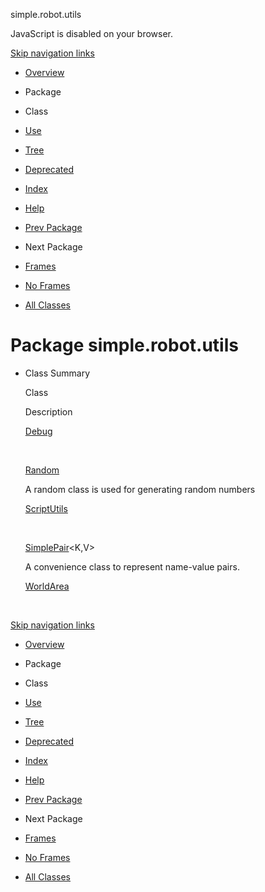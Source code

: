 simple.robot.utils   <!-- try { if (location.href.indexOf('is-external=true') == -1) { parent.document.title="simple.robot.utils"; } } catch(err) { } //-->

JavaScript is disabled on your browser.

[Skip navigation links](#skip.navbar.top "Skip navigation links")

*   [Overview](../../../overview-summary.html)
*   Package
*   Class
*   [Use](package-use.html)
*   [Tree](package-tree.html)
*   [Deprecated](../../../deprecated-list.html)
*   [Index](../../../index-files/index-1.html)
*   [Help](../../../help-doc.html)

*   [Prev Package](../../../simple/robot/script/package-summary.html)
*   Next Package

*   [Frames](../../../index.html?simple/robot/utils/package-summary.html)
*   [No Frames](package-summary.html)

*   [All Classes](../../../allclasses-noframe.html)

<!-- allClassesLink = document.getElementById("allclasses\_navbar\_top"); if(window==top) { allClassesLink.style.display = "block"; } else { allClassesLink.style.display = "none"; } //-->

Package simple.robot.utils
==========================

*   Class Summary 
    
    Class
    
    Description
    
    [Debug](../../../simple/robot/utils/Debug.html "class in simple.robot.utils")
    
     
    
    [Random](../../../simple/robot/utils/Random.html "class in simple.robot.utils")
    
    A random class is used for generating random numbers
    
    [ScriptUtils](../../../simple/robot/utils/ScriptUtils.html "class in simple.robot.utils")
    
     
    
    [SimplePair](../../../simple/robot/utils/SimplePair.html "class in simple.robot.utils")<K,V>
    
    A convenience class to represent name-value pairs.
    
    [WorldArea](../../../simple/robot/utils/WorldArea.html "class in simple.robot.utils")
    
     
    

[Skip navigation links](#skip.navbar.bottom "Skip navigation links")

*   [Overview](../../../overview-summary.html)
*   Package
*   Class
*   [Use](package-use.html)
*   [Tree](package-tree.html)
*   [Deprecated](../../../deprecated-list.html)
*   [Index](../../../index-files/index-1.html)
*   [Help](../../../help-doc.html)

*   [Prev Package](../../../simple/robot/script/package-summary.html)
*   Next Package

*   [Frames](../../../index.html?simple/robot/utils/package-summary.html)
*   [No Frames](package-summary.html)

*   [All Classes](../../../allclasses-noframe.html)

<!-- allClassesLink = document.getElementById("allclasses\_navbar\_bottom"); if(window==top) { allClassesLink.style.display = "block"; } else { allClassesLink.style.display = "none"; } //-->